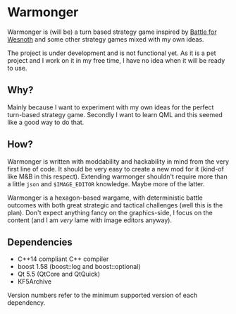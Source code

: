 # Warmonger

Warmonger is (will be) a turn based strategy game inspired by
[Battle for Wesnoth](http://wesnoth.org) and some other strategy games mixed
with my own ideas.

The project is under development and is not functional yet. As it is a pet
project and I work on it in my free time, I have no idea when it will be ready
to use.

## Why?

Mainly because I want to experiment with my own ideas for the perfect
turn-based strategy game. Secondly I want to learn QML and this seemed
like a good way to do that.

## How?

Warmonger is written with moddability and hackability in mind from the very
first line of code. It should be very easy to create a new mod for it (kind-of
like M&B in this respect). Extending warmonger shouldn't require more than a
little `json` and `$IMAGE_EDITOR` knowledge. Maybe more of the latter.

Warmonger is a hexagon-based wargame, with deterministic battle outcomes with
both great strategic and tactical challenges (well this is the plan).
Don't expect anything fancy on the graphics-side, I focus on the content (and
I am _very_ lame with image editors anyway).

## Dependencies
* C++14 compliant C++ compiler
* boost 1.58 (boost::log and boost::optional)
* Qt 5.5 (QtCore and QtQuick)
* KF5Archive

Version numbers refer to the minimum supported version of each dependency.
